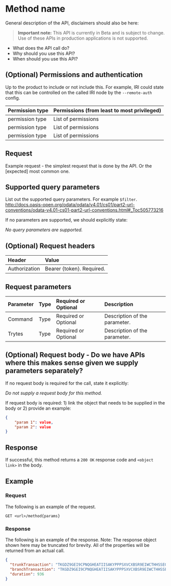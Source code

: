# Method name
General description of the API, disclaimers should also be here:

> **Important note:** This API is currently in Beta and is subject to change. Use of these APIs in production applications is not supported.

- What does the API call do?
- Why should you use this API?
- When should you use this API?

## (Optional) Permissions and authentication
Up to the product to include or not include this. For example, IRI could state that this can be controlled on the called IRI node by the `--remote-auth` config.  

|Permission type      | Permissions (from least to most privileged)              |
|:--------------------|:---------------------------------------------------------|
| permission type | List of permissions    |
| permission type | List of permissions    |
| permission type | List of permissions    |


## Request
Example request - the simplest request that is done by the API. Or the [expected] most common one. 

## Supported query parameters
List out the supported query parameters. For example `$filter`.
http://docs.oasis-open.org/odata/odata/v4.01/cs01/part2-url-conventions/odata-v4.01-cs01-part2-url-conventions.html#_Toc505773216

If no parameters are supported, we should explicitly state:

*No query parameters are supported.*

## (Optional) Request headers
| Header       | Value |
|:---------------|:--------|
| Authorization  | Bearer {token}. Required.  |

## Request parameters
| Parameter       | Type | Required or Optional | Description |
|:---------------|:--------|:--------| :--------|
| Command  | Type | Required or Optional | Description of the parameter.  |
| Trytes  | Type | Required or Optional | Description of the parameter.  |


## (Optional) Request body - Do we have APIs where this makes sense given we supply parameters separately?
If no request body is required for the call, state it explicitly: 

*Do not supply a request body for this method.*

If request body is required: 1) link the object that needs to be supplied in the body or 2) provide an example:

```json
{
    "param 1": value,
    "param 2": value
}
```

## Response
If successful, this method returns a `200 OK` response code and `<object link>` in the body.

## Example  
### Request
The following is an example of the request.
```http
GET <url>/method{params}
```

### Response
The following is an example of the response. Note: The response object shown here may be truncated for brevity. All of the properties will be returned from an actual call.
```json
{
  "trunkTransaction": "TKGDZ9GEI9CPNQGHEATIISAKYPPPSXVCXBSR9EIWCTHHSSEQCD9YLDPEXYERCNJVASRGWMAVKFQTC9999", 
  "branchTransaction": "TKGDZ9GEI9CPNQGHEATIISAKYPPPSXVCXBSR9EIWCTHHSSEQCD9YLDPEXYERCNJVASRGWMAVKFQTC9999", 
  "duration": 936
}
```
